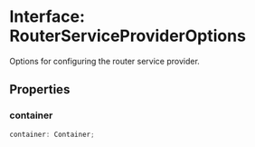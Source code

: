 # Interface: RouterServiceProviderOptions

Options for configuring the router service provider.

## Properties

### container

```ts
container: Container;
```
